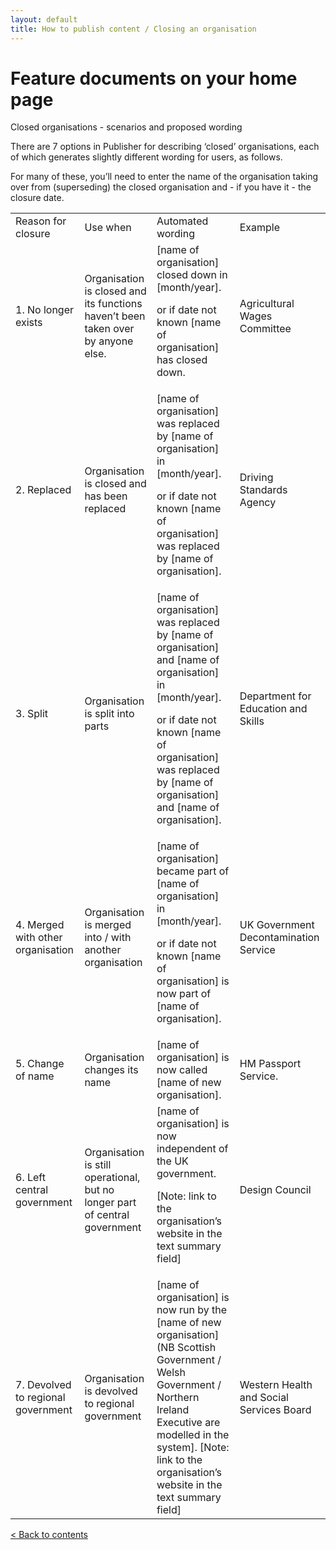 ```yaml
---
layout: default
title: How to publish content / Closing an organisation
---
```


# Feature documents on your home page
Closed organisations - scenarios and proposed wording

There are 7 options in Publisher for describing ‘closed’ organisations, each of which generates slightly different wording for users, as follows.

For many of these, you’ll need to enter the name of the organisation taking over from (superseding) the closed organisation and - if you have it - the closure date.

<table>
  <tr>
    <td>Reason for closure</td>
    <td>Use when</td>
    <td>Automated wording</td>
    <td>Example</td>
  </tr>
  <tr>
    <td>1. No longer exists</td>
    <td>Organisation is closed and its functions haven’t been taken over by anyone else.
</td>
    <td>[name of organisation] closed down in [month/year].

or if date not known
[name of organisation] has closed down.</td>
    <td>Agricultural Wages Committee</td>
  </tr>
  <tr>
    <td>2. Replaced</td>
    <td>Organisation is closed and has been replaced</td>
    <td>[name of organisation] was replaced by [name of organisation] in [month/year].

or if date not known
[name of organisation] was replaced by [name of organisation].</td>
    <td>Driving Standards Agency</td>
  </tr>
  <tr>
    <td>3. Split</td>
    <td>Organisation is split into parts</td>
    <td>[name of organisation] was replaced by [name of organisation] and [name of organisation] in [month/year].

or if date not known
[name of organisation] was replaced by [name of organisation] and [name of organisation].</td>
    <td>Department for Education and Skills
</td>
  </tr>
  <tr>
    <td>4. Merged with other organisation</td>
    <td>Organisation is merged into / with another organisation</td>
    <td>[name of organisation] became part of [name of organisation] in [month/year].

or if date not known
[name of organisation] is now part of [name of organisation].</td>
    <td>UK Government Decontamination Service</td>
  </tr>
  <tr>
    <td>5. Change of name</td>
    <td>Organisation changes its name</td>
    <td>[name of organisation] is now called [name of new organisation].</td>
    <td>HM Passport Service.


</td>
  </tr>
  <tr>
    <td>6. Left central government</td>
    <td>Organisation is still operational, but no longer part of central government</td>
    <td>[name of organisation] is now independent of the UK government.

[Note: link to the organisation’s website in the text summary field]</td>
    <td>Design Council</td>
  </tr>
  <tr>
    <td>7. Devolved to regional government</td>
    <td>Organisation is devolved to regional government</td>
    <td>[name of organisation] is now run by the [name of new organisation] 
(NB Scottish Government / Welsh Government / Northern Ireland Executive are modelled in the system].
[Note: link to the organisation’s website in the text summary field]</td>
    <td>Western Health and Social Services Board 
</td>
  </tr>
</table>

[< Back to contents](http://alphagov.github.io/inside-government-admin-guide/)



	
